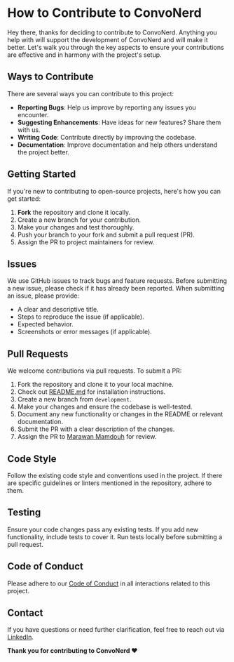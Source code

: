 # How to Contribute to ConvoNerd

Hey there, thanks for deciding to contribute to ConvoNerd.  Anything you help with will support the development of ConvoNerd and will make it better. Let's walk you through the key aspects to ensure your contributions are effective and in harmony with the project's setup.

## Ways to Contribute

There are several ways you can contribute to this project:

- **Reporting Bugs**: Help us improve by reporting any issues you encounter.
- **Suggesting Enhancements**: Have ideas for new features? Share them with us.
- **Writing Code**: Contribute directly by improving the codebase.
- **Documentation**: Improve documentation and help others understand the project better.

## Getting Started

If you're new to contributing to open-source projects, here's how you can get started:

1. **Fork** the repository and clone it locally.
2. Create a new branch for your contribution.
3. Make your changes and test thoroughly.
4. Push your branch to your fork and submit a pull request (PR).
5. Assign the PR to project maintainers for review.

## Issues

We use GitHub issues to track bugs and feature requests. Before submitting a new issue, please check if it has already been reported. When submitting an issue, please provide:

- A clear and descriptive title.
- Steps to reproduce the issue (if applicable).
- Expected behavior.
- Screenshots or error messages (if applicable).

## Pull Requests

We welcome contributions via pull requests. To submit a PR:

1. Fork the repository and clone it to your local machine.
2. Check out [README.md](README.md) for installation instructions.
3. Create a new branch from `development`.
4. Make your changes and ensure the codebase is well-tested.
5. Document any new functionality or changes in the README or relevant documentation.
6. Submit the PR with a clear description of the changes.
7. Assign the PR to [Marawan Mamdouh](https://github.com/marawanxmamdouh) for review.

## Code Style

Follow the existing code style and conventions used in the project. If there are specific guidelines or linters mentioned in the repository, adhere to them.

## Testing

Ensure your code changes pass any existing tests. If you add new functionality, include tests to cover it. Run tests locally before submitting a pull request.

## Code of Conduct

Please adhere to our [Code of Conduct](CODE_OF_CONDUCT.md) in all interactions related to this project.

## Contact

If you have questions or need further clarification, feel free to reach out via [LinkedIn](https://www.linkedin.com/in/marawanxmamdouh/).

**Thank you for contributing to ConvoNerd ❤️**
